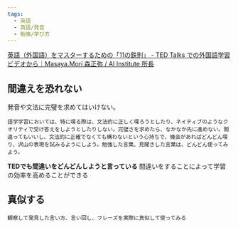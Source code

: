 ```yaml
---
tags:
  - 英語
  - 英語/発音
  - 勉強/学び方
---
```

[英語（外国語）をマスターするための「11の鉄則」 - TED Talks での外国語学習ビデオから｜Masaya.Mori 森正弥 / AI Institute 所長](https://note.com/masayamori/n/n6e9463c74f65)

## 間違えを恐れない

発音や文法に完璧を求めてはいけない。
```
語学学習においては、特に喋る際は、文法的に正しく喋ろうとしたり、ネイティブのようなクオリティで受け答えをしようとしたりしない。完璧さを求めたら、なかなか先に進めない。間違ってもいいし、文法的に正確でなくても構わないという心持ちで、機会があればどんどん喋り、沢山の表現を試みるようにしよう。勉強した言葉、見聞きした言葉は、どんどん使ってみよう。
```

**TEDでも間違いをどんどんしようと言っている**
間違いをすることによって学習の効率を高めることができる

## 真似する
```
観察して発見した言い方、言い回し、フレーズを実際に真似して使ってみる
```

